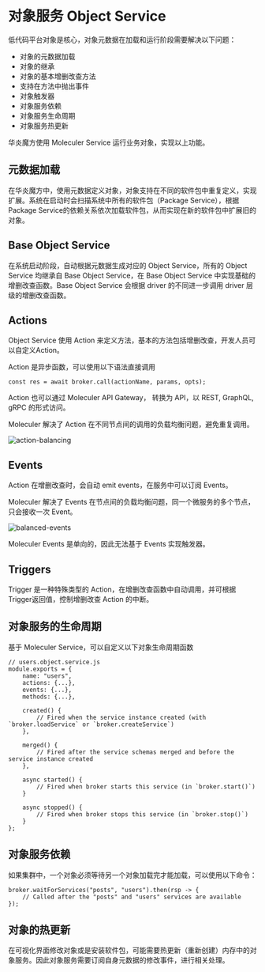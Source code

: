 对象服务 Object Service 
===

低代码平台对象是核心，对象元数据在加载和运行阶段需要解决以下问题：
- 对象的元数据加载
- 对象的继承
- 对象的基本增删改查方法
- 支持在方法中抛出事件
- 对象触发器
- 对象服务依赖
- 对象服务生命周期
- 对象服务热更新

华炎魔方使用 Moleculer Service 运行业务对象，实现以上功能。

## 元数据加载

在华炎魔方中，使用元数据定义对象，对象支持在不同的软件包中重复定义，实现扩展。系统在启动时会扫描系统中所有的软件包（Package Service），根据Package Service的依赖关系依次加载软件包，从而实现在新的软件包中扩展旧的对象。

## Base Object Service

在系统启动阶段，自动根据元数据生成对应的 Object Service，所有的 Object Service 均继承自 Base Object Service，在 Base Object Service 中实现基础的增删改查函数。Base Object Service 会根据 driver 的不同进一步调用 driver 层级的增删改查函数。

## Actions

Object Service 使用 Action 来定义方法，基本的方法包括增删改查，开发人员可以自定义Action。

Action 是异步函数，可以使用以下语法直接调用 

```
const res = await broker.call(actionName, params, opts);
```

Action 也可以通过 Moleculer API Gateway， 转换为 API，以 REST, GraphQL, gRPC 的形式访问。

Moleculer 解决了 Action 在不同节点间的调用的负载均衡问题，避免重复调用。

![action-balancing](https://moleculer.services/docs/0.14/assets/action-balancing.gif)

## Events

Action 在增删改查时，会自动 emit events，在服务中可以订阅 Events。

Moleculer 解决了 Events 在节点间的负载均衡问题，同一个微服务的多个节点，只会接收一次 Event。

![balanced-events](https://moleculer.services/docs/0.14/assets/balanced-events.gif)

Moleculer Events 是单向的，因此无法基于 Events 实现触发器。

## Triggers

Trigger 是一种特殊类型的 Action，在增删改查函数中自动调用，并可根据Trigger返回值，控制增删改查 Action 的中断。

## 对象服务的生命周期

基于 Moleculer Service，可以自定义以下对象生命周期函数

```
// users.object.service.js
module.exports = {
    name: "users",
    actions: {...},
    events: {...},
    methods: {...},

    created() {
        // Fired when the service instance created (with `broker.loadService` or `broker.createService`)
    },

    merged() {
        // Fired after the service schemas merged and before the service instance created
    },
    
    async started() {
        // Fired when broker starts this service (in `broker.start()`)
    }

    async stopped() {
        // Fired when broker stops this service (in `broker.stop()`)
    }
};
```

## 对象服务依赖

如果集群中，一个对象必须等待另一个对象加载完才能加载，可以使用以下命令：

```
broker.waitForServices("posts", "users").then(rsp -> {
    // Called after the "posts" and "users" services are available
});
```

## 对象的热更新

在可视化界面修改对象或是安装软件包，可能需要热更新（重新创建）内存中的对象服务。因此对象服务需要订阅自身元数据的修改事件，进行相关处理。
